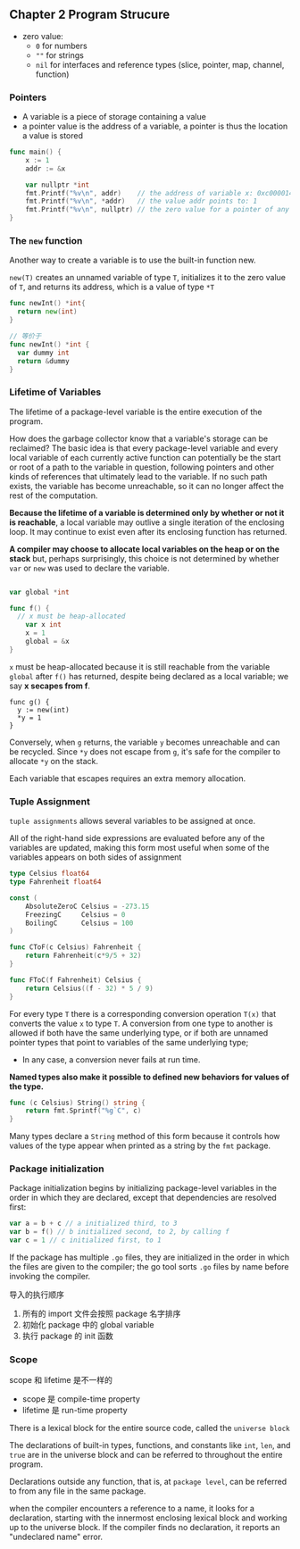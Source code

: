 ## Chapter 2 Program Strucure

- zero value:
  - `0` for numbers
  - `""` for strings
  - `nil` for interfaces and reference types (slice, pointer, map, channel, function)

### Pointers

- A variable is a piece of storage containing a value
- a pointer value is the address of a variable, a pointer is thus the location a value is stored

```go
func main() {
	x := 1
	addr := &x

	var nullptr *int
	fmt.Printf("%v\n", addr)    // the address of variable x: 0xc0000140a0
	fmt.Printf("%v\n", *addr)   // the value addr points to: 1
	fmt.Printf("%v\n", nullptr) // the zero value for a pointer of any type is <nil>
}
```

### The `new` function

Another way to create a variable is to use the built-in function new.

`new(T)` creates an unnamed variable of type `T`, initializes it to the zero value of `T`, and returns its address, which is a value of type `*T`

```go
func newInt() *int{
  return new(int)
}

// 等价于
func newInt() *int {
  var dummy int
  return &dummy
}
```

### Lifetime of Variables

The lifetime of a package-level variable is the entire execution of the program.

How does the garbage collector know that a variable's storage can be reclaimed?
The basic idea is that every package-level variable and every local variable of each currently active function can potentially be the start or root of a path to the variable in question, following pointers and other kinds of references that ultimately lead to the variable. If no such path exists, the variable has become unreachable, so it can no longer affect the rest of the computation.

**Because the lifetime of a variable is determined only by whether or not it is reachable**, a local variable may outlive a single iteration of the enclosing loop. It may continue to exist even after its enclosing function has returned.

**A compiler may choose to allocate local variables on the heap or on the stack** but, perhaps surprisingly, this choice is not determined by whether `var` or `new` was used to declare the variable.

```go

var global *int

func f() {
  // x must be heap-allocated
	var x int
	x = 1
	global = &x
}
```

`x` must be heap-allocated because it is still reachable from the variable `global` after `f()` has returned, despite being declared as a local variable; we say **x secapes from f**.

```
func g() {
  y := new(int)
  *y = 1
}
```

Conversely, when `g` returns, the variable `y` becomes unreachable and can be recycled. Since `*y` does not escape from `g`, it's safe for the compiler to allocate `*y` on the stack.

Each variable that escapes requires an extra memory allocation.

### Tuple Assignment

`tuple assignments` allows several variables to be assigned at once.

All of the right-hand side expressions are evaluated before any of the variables are updated, making this form most useful when some of the variables appears on both sides of assignment

```go
type Celsius float64
type Fahrenheit float64

const (
	AbsoluteZeroC Celsius = -273.15
	FreezingC     Celsius = 0
	BoilingC      Celsius = 100
)

func CToF(c Celsius) Fahrenheit {
	return Fahrenheit(c*9/5 + 32)
}

func FToC(f Fahrenheit) Celsius {
	return Celsius((f - 32) * 5 / 9)
}

```

For every type `T` there is a corresponding conversion operation `T(x)` that converts the value `x` to type `T`.
A conversion from one type to another is allowed if both have the same underlying type, or if both are unnamed pointer types that point to variables of the same underlying type;

- In any case, a conversion never fails at run time.

**Named types also make it possible to defined new behaviors for values of the type.**

```go
func (c Celsius) String() string {
	return fmt.Sprintf("%g`C", c)
}
```

Many types declare a `String` method of this form because it controls how values of the type appear when printed as a string by the `fmt` package.

### Package initialization

Package initialization begins by initializing package-level variables in the order in which they are declared, except that dependencies are resolved first:

```go
var a = b + c // a initialized third, to 3
var b = f() // b initialized second, to 2, by calling f
var c = 1 // c initialized first, to 1
```

If the package has multiple `.go` files, they are initialized in the order in which the files are given to the compiler; the go tool sorts `.go` files by name before invoking the compiler.

导入的执行顺序

1. 所有的 import 文件会按照 package 名字排序
2. 初始化 package 中的 global variable
3. 执行 package 的 init 函数

### Scope

scope 和 lifetime 是不一样的

- scope 是 compile-time property
- lifetime 是 run-time property

There is a lexical block for the entire source code, called the `universe block`

The declarations of built-in types, functions, and constants like `int`, `len`, and `true` are in the universe block and can be referred to throughout the entire program.

Declarations outside any function, that is, at `package level`, can be referred to from any file in the same package.

when the compiler encounters a reference to a name, it looks for a declaration, starting with the innermost enclosing lexical block and working up to the universe block. If the compiler finds no declaration, it reports an "undeclared name" error.
